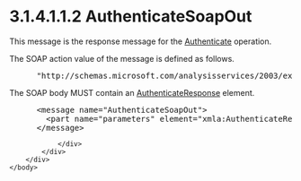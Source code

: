 <html dir="LTR" xmlns:mshelp="http://msdn.microsoft.com/mshelp" xmlns:ddue="http://ddue.schemas.microsoft.com/authoring/2003/5" xmlns:xlink="http://www.w3.org/1999/xlink" xmlns:tool="http://www.microsoft.com/tooltip">
    <head>
        <meta http-equiv="Content-Type" content="text/html; CHARSET=utf-8"></meta>
        <meta name="save" content="history"></meta>
        <title>3.1.4.1.1.2 AuthenticateSoapOut</title>
        <xml>
            <mshelp:toctitle title="3.1.4.1.1.2 AuthenticateSoapOut"></mshelp:toctitle>
            <mshelp:rltitle title="[MS-SSAS]: AuthenticateSoapOut"></mshelp:rltitle>
            <mshelp:keyword index="A" term="3805e637-c702-4aa7-8fe0-764960ff9cb9"></mshelp:keyword>
            <mshelp:attr name="DCSext.ContentType" value="open specification"></mshelp:attr>
            <mshelp:attr name="AssetID" value="3805e637-c702-4aa7-8fe0-764960ff9cb9"></mshelp:attr>
            <mshelp:attr name="TopicType" value="kbRef"></mshelp:attr>
            <mshelp:attr name="DCSext.Title" value="[MS-SSAS]: AuthenticateSoapOut" />
        </xml>
    </head>
    <body>
        <div id="header">
            <h1 class="heading">3.1.4.1.1.2 AuthenticateSoapOut</h1>
        </div>
        <div id="mainSection">
            <div id="mainBody">
                <div id="allHistory" class="saveHistory"></div>
                <div id="sectionSection0" class="section" name="collapseableSection">
                    

<p>This message is the response message for the <a href="1bd11ffe-2720-45bf-89f1-f28a4a12f143.htm">Authenticate</a> operation.</p>

<p>The SOAP action value of the message is defined as follows.</p>

<dl>
<dd>
<div><pre> &quot;http://schemas.microsoft.com/analysisservices/2003/ext&quot;
</pre></div>
</dd></dl>

<p>The SOAP body MUST contain an <a href="6ac1aa99-0263-41e2-a9ae-b8019e8802bd.htm">AuthenticateResponse</a>
element.</p>

<dl>
<dd>
<div><pre> &lt;message name=&quot;AuthenticateSoapOut&quot;&gt;
   &lt;part name=&quot;parameters&quot; element=&quot;xmla:AuthenticateResponse&quot; /&gt;
 &lt;/message&gt;
</pre></div>
</dd></dl>


                </div>
            </div>
        </div>
    </body>
</html>